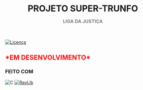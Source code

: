 <h1 align="center">
    PROJETO SUPER-TRUNFO
    <p style="font-size: 15px; color: rgb(124, 124, 124);">LIGA DA JUSTIÇA</p>
</h1>

<br>

[![Licença](https://img.shields.io/badge/license-MIT-blue.svg)](LICENSE)

<h2 style="color: red;font-weight: bold;">*EM DESENVOLVIMENTO*</h2>

<h3> FEITO COM</h3>

![C](https://img.shields.io/badge/c-%2300599C.svg?style=for-the-badge&logo=c&logoColor=white)
[![RayLib](https://img.shields.io/badge/RAYLIB-FFFFFF?style=for-the-badge&logo=raylib&logoColor=black)](https://www.raylib.com/)
